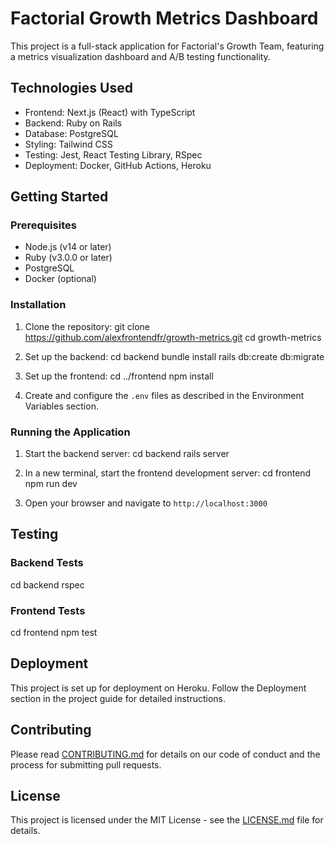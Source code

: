 # Factorial Growth Metrics Dashboard

This project is a full-stack application for Factorial's Growth Team, featuring a metrics visualization dashboard and A/B testing functionality.

## Technologies Used

- Frontend: Next.js (React) with TypeScript
- Backend: Ruby on Rails
- Database: PostgreSQL
- Styling: Tailwind CSS
- Testing: Jest, React Testing Library, RSpec
- Deployment: Docker, GitHub Actions, Heroku

## Getting Started

### Prerequisites

- Node.js (v14 or later)
- Ruby (v3.0.0 or later)
- PostgreSQL
- Docker (optional)

### Installation

1. Clone the repository:
   git clone https://github.com/alexfrontendfr/growth-metrics.git
   cd growth-metrics

2. Set up the backend:
   cd backend
   bundle install
   rails db:create db:migrate

3. Set up the frontend:
   cd ../frontend
   npm install

4. Create and configure the `.env` files as described in the Environment Variables section.

### Running the Application

1. Start the backend server:
   cd backend
   rails server

2. In a new terminal, start the frontend development server:
   cd frontend
   npm run dev

3. Open your browser and navigate to `http://localhost:3000`

## Testing

### Backend Tests

cd backend
rspec

### Frontend Tests

cd frontend
npm test

## Deployment

This project is set up for deployment on Heroku. Follow the Deployment section in the project guide for detailed instructions.

## Contributing

Please read [CONTRIBUTING.md](CONTRIBUTING.md) for details on our code of conduct and the process for submitting pull requests.

## License

This project is licensed under the MIT License - see the [LICENSE.md](LICENSE.md) file for details.
